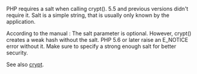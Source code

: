 PHP requires a salt when calling crypt(). 5.5 and previous versions didn't require it. Salt is a simple string, that is usually only known by the application.

According to the manual : The salt parameter is optional. However, crypt() creates a weak hash without the salt. PHP 5.6 or later raise an E_NOTICE error without it. Make sure to specify a strong enough salt for better security.

<?php
// Set the password
$password = 'mypassword';

// Get the hash, letting the salt be automatically generated
// This generates a notice after PHP 5.6
$hash = crypt($password);


$hash = crypt($password);

?>

See also [crypt](http://www.php.net/crypt).
